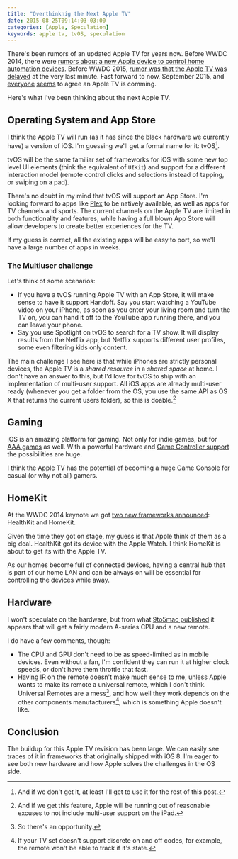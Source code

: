 ```yaml
---
title: "Overthinknig the Next Apple TV"
date: 2015-08-25T09:14:03-03:00
categories: [Apple, Speculation]
keywords: apple tv, tvOS, speculation
---
```


There's been rumors of an updated Apple TV for years now. Before WWDC 2014, there were [rumors about a new Apple device
to control home automation devices](http://pablin.org/2014/05/26/what-if-the-rumored-apple-home-automation-is-the-next-apple-tv/). 
Before WWDC 2015, [rumor was that the Apple TV was delayed](http://www.macrumors.com/2015/06/03/redesigned-apple-tv-not-ready-for-wwdc-debut/) at the very last minute. 
Fast forward to now, September 2015, and [everyone](http://9to5mac.com/2015/08/17/what-will-septembers-new-ios-9-based-apple-tv-bring-to-the-living-room/) [seems](http://daringfireball.net/linked/2015/08/21/new-ipad-event) to agree an Apple TV is comming.

Here's what I've been thinking about the next Apple TV.

## Operating System and App Store

I think the Apple TV will run (as it has since the black hardware we currently have) a version of iOS. I'm guessing we'll get a formal name for it: tvOS[^tvOS].

tvOS will be the same familiar set of frameworks for iOS with some new top level UI elements (think the equivalent of `UIKit`) and support for a different interaction model (remote control clicks and selections instead of tapping, or swiping on a pad).

There's no doubt in my mind that tvOS will support an App Store. I'm looking forward to apps like [Plex](https://plex.tv) to be natively available, as well as apps for TV channels and sports. The current channels on the Apple TV are limited in both functionality and features, while having a full blown App Store will allow developers to create better experiences for the TV.

If my guess is correct, all the existing apps will be easy to port, so we'll have a large number of apps in weeks.

[^tvOS]: And if we don't get it, at least I'll get to use it for the rest of this post.

### The Multiuser challenge

Let's think of some scenarios:

- If you have a tvOS running Apple TV with an App Store, it will make sense to have it support Handoff. Say you start watching a YouTube video on your iPhone, as soon as you enter your living room and turn the TV on, you can hand it off to the YouTube app running there, and you can leave your phone.
- Say you use Spotlight on tvOS to search for a TV show. It will display results from the Netflix app, but Netflix supports different user profiles, some even filtering kids only content.

The main challenge I see here is that while iPhones are strictly personal devices, the Apple TV is a _shared resource_ in a _shared space_ at home. I don't have an answer to this, but I'd love for tvOS to ship with an implementation of multi-user support. All iOS apps are already multi-user ready (whenever you get a folder from the OS, you use the same API as OS X that returns the current users folder), so this is doable.[^iPadMultiUser]

[^iPadMultiUser]: And if we get this feature, Apple will be running out of reasonable excuses to not include multi-user support on the iPad.

## Gaming

iOS is an amazing platform for gaming. Not only for indie games, but for [AAA games](https://en.wikipedia.org/wiki/AAA_(video_game_industry)) as well. With a powerful hardware and [Game Controller support](https://developer.apple.com/library/ios/documentation/ServicesDiscovery/Conceptual/GameControllerPG/Introduction/Introduction.html) the possibilities are huge.

I think the Apple TV has the potential of becoming a huge Game Console for casual (or why not all) gamers.

## HomeKit

At the WWDC 2014 keynote we got [two new frameworks announced](https://youtu.be/w87fOAG8fjk?t=5665): HealthKit and HomeKit.

Given the time they got on stage, my guess is that Apple think of them as a big deal. HealthKit got its device with the Apple Watch. I think HomeKit is about to get its with the Apple TV.

As our homes become full of connected devices, having a central hub that is part of our home LAN and can be always on will be essential for controlling the devices while away.

## Hardware

I won't speculate on the hardware, but from what [9to5mac published](http://9to5mac.com/2015/08/17/what-will-septembers-new-ios-9-based-apple-tv-bring-to-the-living-room/) it appears that will get a fairly modern A-series CPU and a new remote.

I do have a few comments, though:

- The CPU and GPU don't need to be as speed-limited as in mobile devices. Even without a fan, I'm confident they can run it at higher clock speeds, or don't have them throttle that fast.
- Having IR on the remote doesn't make much sense to me, unless Apple wants to make its remote a universal remote, which I don't think. Universal Remotes are a mess[^UniversalRemoteOpportunity], and how well they work depends on the other components manufacturers[^UniversalRemoteState], which is something Apple doesn't like.

[^UniversalRemoteOpportunity]: So there's an opportunity.
[^UniversalRemoteState]: If your TV set doesn't support discrete on and off codes, for example, the remote won't be able to track if it's state.

## Conclusion

The buildup for this Apple TV revision has been large. We can easily see traces of it in frameworks that originally shipped with iOS 8. I'm eager to see both new hardware and how Apple solves the challenges in the OS side.
